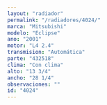 ```yaml
---
layout: "radiador"
permalink: "/radiadores/4024/"
marca: "Mitsubishi"
modelo: "Eclipse"
ano: "2001"
motor: "L4 2.4"
transmision: "Automática"
parte: "432518"
clima: "Con clima"
alto: "13 3/4"
ancho: "28 1/4"
observaciones: ""
id: "4024"
---
```


